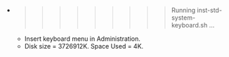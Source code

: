 * >>>>>>>>> Running inst-std-system-keyboard.sh ...
  * Insert keyboard menu in Administration.
  * Disk size = 3726912K. Space Used = 4K.
